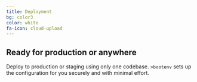 ```yaml
---
title: Deployment
bg: color3
color: white
fa-icon: cloud-upload
---
```


## Ready for production or anywhere

Deploy to production or staging using only one codebase. `>bootenv` sets up the configuration for you securely and with minimal effort.

